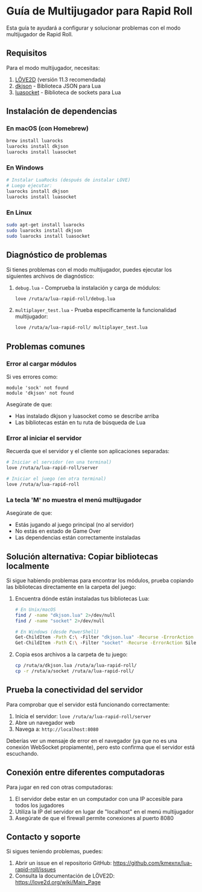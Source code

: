 # Guía de Multijugador para Rapid Roll

Esta guía te ayudará a configurar y solucionar problemas con el modo multijugador de Rapid Roll.

## Requisitos

Para el modo multijugador, necesitas:

1. [LÖVE2D](https://love2d.org/) (versión 11.3 recomendada)
2. [dkjson](https://github.com/LuaDist/dkjson) - Biblioteca JSON para Lua
3. [luasocket](https://github.com/diegonehab/luasocket) - Biblioteca de sockets para Lua

## Instalación de dependencias

### En macOS (con Homebrew)

```bash
brew install luarocks
luarocks install dkjson
luarocks install luasocket
```

### En Windows

```bash
# Instalar LuaRocks (después de instalar LÖVE)
# Luego ejecutar:
luarocks install dkjson
luarocks install luasocket
```

### En Linux

```bash
sudo apt-get install luarocks
sudo luarocks install dkjson
sudo luarocks install luasocket
```

## Diagnóstico de problemas

Si tienes problemas con el modo multijugador, puedes ejecutar los siguientes archivos de diagnóstico:

1. `debug.lua` - Comprueba la instalación y carga de módulos:
   ```bash
   love /ruta/a/lua-rapid-roll/debug.lua
   ```

2. `multiplayer_test.lua` - Prueba específicamente la funcionalidad multijugador:
   ```bash
   love /ruta/a/lua-rapid-roll/ multiplayer_test.lua
   ```

## Problemas comunes

### Error al cargar módulos

Si ves errores como:
```
module 'sock' not found
module 'dkjson' not found
```

Asegúrate de que:
- Has instalado dkjson y luasocket como se describe arriba
- Las bibliotecas están en tu ruta de búsqueda de Lua

### Error al iniciar el servidor

Recuerda que el servidor y el cliente son aplicaciones separadas:

```bash
# Iniciar el servidor (en una terminal)
love /ruta/a/lua-rapid-roll/server

# Iniciar el juego (en otra terminal)
love /ruta/a/lua-rapid-roll
```

### La tecla 'M' no muestra el menú multijugador

Asegúrate de que:
- Estás jugando al juego principal (no al servidor)
- No estás en estado de Game Over
- Las dependencias están correctamente instaladas

## Solución alternativa: Copiar bibliotecas localmente

Si sigue habiendo problemas para encontrar los módulos, prueba copiando las bibliotecas directamente en la carpeta del juego:

1. Encuentra dónde están instaladas tus bibliotecas Lua:
   ```bash
   # En Unix/macOS
   find / -name "dkjson.lua" 2>/dev/null
   find / -name "socket" 2>/dev/null
   
   # En Windows (desde PowerShell)
   Get-ChildItem -Path C:\ -Filter "dkjson.lua" -Recurse -ErrorAction SilentlyContinue
   Get-ChildItem -Path C:\ -Filter "socket" -Recurse -ErrorAction SilentlyContinue
   ```

2. Copia esos archivos a la carpeta de tu juego:
   ```bash
   cp /ruta/a/dkjson.lua /ruta/a/lua-rapid-roll/
   cp -r /ruta/a/socket /ruta/a/lua-rapid-roll/
   ```

## Prueba la conectividad del servidor

Para comprobar que el servidor está funcionando correctamente:

1. Inicia el servidor: `love /ruta/a/lua-rapid-roll/server`
2. Abre un navegador web
3. Navega a: `http://localhost:8080`

Deberías ver un mensaje de error en el navegador (ya que no es una conexión WebSocket propiamente), pero esto confirma que el servidor está escuchando.

## Conexión entre diferentes computadoras

Para jugar en red con otras computadoras:

1. El servidor debe estar en un computador con una IP accesible para todos los jugadores
2. Utiliza la IP del servidor en lugar de "localhost" en el menú multijugador
3. Asegúrate de que el firewall permite conexiones al puerto 8080

## Contacto y soporte

Si sigues teniendo problemas, puedes:
1. Abrir un issue en el repositorio GitHub: https://github.com/kmexnx/lua-rapid-roll/issues
2. Consulta la documentación de LÖVE2D: https://love2d.org/wiki/Main_Page
